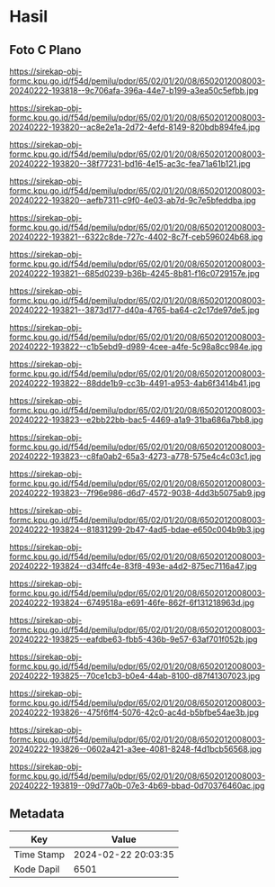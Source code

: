 # Hasil

## Foto C Plano

https://sirekap-obj-formc.kpu.go.id/f54d/pemilu/pdpr/65/02/01/20/08/6502012008003-20240222-193818--9c706afa-396a-44e7-b199-a3ea50c5efbb.jpg

https://sirekap-obj-formc.kpu.go.id/f54d/pemilu/pdpr/65/02/01/20/08/6502012008003-20240222-193820--ac8e2e1a-2d72-4efd-8149-820bdb894fe4.jpg

https://sirekap-obj-formc.kpu.go.id/f54d/pemilu/pdpr/65/02/01/20/08/6502012008003-20240222-193820--38f77231-bd16-4e15-ac3c-fea71a61b121.jpg

https://sirekap-obj-formc.kpu.go.id/f54d/pemilu/pdpr/65/02/01/20/08/6502012008003-20240222-193820--aefb7311-c9f0-4e03-ab7d-9c7e5bfeddba.jpg

https://sirekap-obj-formc.kpu.go.id/f54d/pemilu/pdpr/65/02/01/20/08/6502012008003-20240222-193821--6322c8de-727c-4402-8c7f-ceb596024b68.jpg

https://sirekap-obj-formc.kpu.go.id/f54d/pemilu/pdpr/65/02/01/20/08/6502012008003-20240222-193821--685d0239-b36b-4245-8b81-f16c0729157e.jpg

https://sirekap-obj-formc.kpu.go.id/f54d/pemilu/pdpr/65/02/01/20/08/6502012008003-20240222-193821--3873d177-d40a-4765-ba64-c2c17de97de5.jpg

https://sirekap-obj-formc.kpu.go.id/f54d/pemilu/pdpr/65/02/01/20/08/6502012008003-20240222-193822--c1b5ebd9-d989-4cee-a4fe-5c98a8cc984e.jpg

https://sirekap-obj-formc.kpu.go.id/f54d/pemilu/pdpr/65/02/01/20/08/6502012008003-20240222-193822--88dde1b9-cc3b-4491-a953-4ab6f3414b41.jpg

https://sirekap-obj-formc.kpu.go.id/f54d/pemilu/pdpr/65/02/01/20/08/6502012008003-20240222-193823--e2bb22bb-bac5-4469-a1a9-31ba686a7bb8.jpg

https://sirekap-obj-formc.kpu.go.id/f54d/pemilu/pdpr/65/02/01/20/08/6502012008003-20240222-193823--c8fa0ab2-65a3-4273-a778-575e4c4c03c1.jpg

https://sirekap-obj-formc.kpu.go.id/f54d/pemilu/pdpr/65/02/01/20/08/6502012008003-20240222-193823--7f96e986-d6d7-4572-9038-4dd3b5075ab9.jpg

https://sirekap-obj-formc.kpu.go.id/f54d/pemilu/pdpr/65/02/01/20/08/6502012008003-20240222-193824--81831299-2b47-4ad5-bdae-e650c004b9b3.jpg

https://sirekap-obj-formc.kpu.go.id/f54d/pemilu/pdpr/65/02/01/20/08/6502012008003-20240222-193824--d34ffc4e-83f8-493e-a4d2-875ec7116a47.jpg

https://sirekap-obj-formc.kpu.go.id/f54d/pemilu/pdpr/65/02/01/20/08/6502012008003-20240222-193824--6749518a-e691-46fe-862f-6f131218963d.jpg

https://sirekap-obj-formc.kpu.go.id/f54d/pemilu/pdpr/65/02/01/20/08/6502012008003-20240222-193825--eafdbe63-fbb5-436b-9e57-63af701f052b.jpg

https://sirekap-obj-formc.kpu.go.id/f54d/pemilu/pdpr/65/02/01/20/08/6502012008003-20240222-193825--70ce1cb3-b0e4-44ab-8100-d87f41307023.jpg

https://sirekap-obj-formc.kpu.go.id/f54d/pemilu/pdpr/65/02/01/20/08/6502012008003-20240222-193826--475f6ff4-5076-42c0-ac4d-b5bfbe54ae3b.jpg

https://sirekap-obj-formc.kpu.go.id/f54d/pemilu/pdpr/65/02/01/20/08/6502012008003-20240222-193826--0602a421-a3ee-4081-8248-f4d1bcb56568.jpg

https://sirekap-obj-formc.kpu.go.id/f54d/pemilu/pdpr/65/02/01/20/08/6502012008003-20240222-193819--09d77a0b-07e3-4b69-bbad-0d70376460ac.jpg


## Metadata

| Key        | Value               |
| ---------- | ------------------- |
| Time Stamp | 2024-02-22 20:03:35 |
| Kode Dapil | 6501                |



